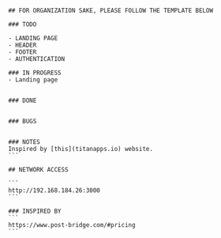 
        ## FOR ORGANIZATION SAKE, PLEASE FOLLOW THE TEMPLATE BELOW

        ### TODO
        
        - LANDING PAGE
        - HEADER
        - FOOTER
        - AUTHENTICATION

        ### IN PROGRESS
        - Landing page


        ### DONE


        ### BUGS


        ### NOTES
        Inspired by [this](titanapps.io) website.
        ```

        ## NETWORK ACCESS
        
        ```
        http://192.168.184.26:3000
        ```

        ### INSPIRED BY
        ```
        https://www.post-bridge.com/#pricing
        ```